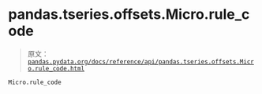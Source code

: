 # pandas.tseries.offsets.Micro.rule_code

> 原文：[`pandas.pydata.org/docs/reference/api/pandas.tseries.offsets.Micro.rule_code.html`](https://pandas.pydata.org/docs/reference/api/pandas.tseries.offsets.Micro.rule_code.html)

```py
Micro.rule_code
```
